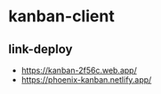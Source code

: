 # kanban-client
## link-deploy
- https://kanban-2f56c.web.app/
- https://phoenix-kanban.netlify.app/